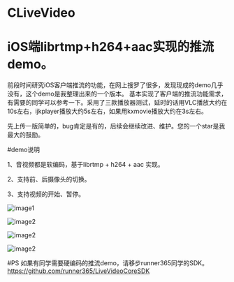 # CLiveVideo
# iOS端librtmp+h264+aac实现的推流demo。

前段时间研究iOS客户端推流的功能，在网上搜罗了很多，发现现成的demo几乎没有，这个demo是我整理出来的一个版本。
基本实现了客户端的推流功能需求，有需要的同学可以参考一下。采用了三款播放器测试，延时的话用VLC播放大约在10s左右，ijkplayer播放大约5s左右，如果用kxmovie播放大约在3s左右。

先上传一版简单的，bug肯定是有的，后续会继续改进、维护。您的一个star是我最大的鼓励。

#demo说明

1、音视频都是软编码，基于librtmp + h264 + aac 实现。

2、支持前、后摄像头的切换。

3、支持视频的开始、暂停。

![image1](https://github.com/wayne798/CLiveVideo/blob/master/CLiveVideo/CLiveVideo/img1.PNG)

![image2](https://github.com/wayne798/CLiveVideo/blob/master/CLiveVideo/CLiveVideo/img2.PNG)

![image2](https://github.com/wayne798/CLiveVideo/blob/master/CLiveVideo/CLiveVideo/img3.png)

![image2](https://github.com/wayne798/CLiveVideo/blob/master/CLiveVideo/CLiveVideo/img4.png)

#PS
如果有同学需要硬编码的推流demo，请移步runner365同学的SDK。
https://github.com/runner365/LiveVideoCoreSDK
